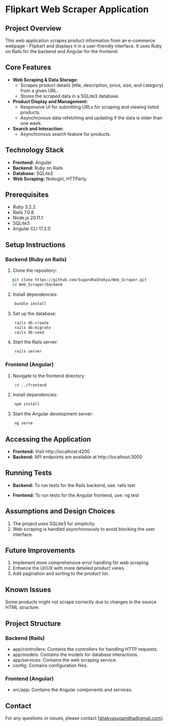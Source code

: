 # Flipkart Web Scraper Application

## Project Overview

This web application scrapes product information from an e-commerce webpage - Flipkart and displays it in a user-friendly interface. It uses Ruby on Rails for the backend and Angular for the frontend.

## Core Features

- **Web Scraping & Data Storage:**
  - Scrapes product details (title, description, price, size, and category) from a given URL.
  - Stores the scraped data in a SQLite3 database.
- **Product Display and Management:**
  - Responsive UI for submitting URLs for scraping and viewing listed products.
  - Asynchronous data refetching and updating if the data is older than one week.
- **Search and Interaction:**
  - Asynchronous search feature for products.

## Technology Stack

- **Frontend:** Angular
- **Backend:** Ruby on Rails
- **Database:** SQLite3
- **Web Scraping:** Nokogiri, HTTParty

## Prerequisites

- Ruby 3.2.2
- Rails 7.0.8
- Node.js 20.11.1
- SQLite3
- Angular CLI 17.2.0

## Setup Instructions

### Backend (Ruby on Rails)

1. Clone the repository:
```sh
   git clone https://github.com/SugandhaShakya/Web_Scraper.git
   cd Web_Scraper/backend
```

2. Install dependencies:
```sh
    bundle install
```

3. Set up the database:
```sh
    rails db:create
    rails db:migrate
    rails db:seed
```

4. Start the Rails server:
```sh
    rails server
```

### Frontend (Angular)

1. Navigate to the frontend directory:
```sh
    cd ../frontend
```

2. Install dependencies:
```sh
    npm install
```

3. Start the Angular development server:
```sh
    ng serve
```

## Accessing the Application

- **Frontend:** Visit http://localhost:4200
- **Backend:** API endpoints are available at http://localhost:3000

## Running Tests
    
- **Backend:** To run tests for the Rails backend, use:
    rails test

- **Frontend:** To run tests for the Angular frontend, use:
    ng test

## Assumptions and Design Choices
1. The project uses SQLite3 for simplicity.
2. Web scraping is handled asynchronously to avoid blocking the user interface.

## Future Improvements
1. Implement more comprehensive error handling for web scraping.
2. Enhance the UI/UX with more detailed product views.
3. Add pagination and sorting to the product list.

## Known Issues
Some products might not scrape correctly due to changes in the source HTML structure.

## Project Structure

### Backend (Rails)
- app/controllers: Contains the controllers for handling HTTP requests.
- app/models: Contains the models for database interactions.
- app/services: Contains the web scraping service.
- config: Contains configuration files.

### Frontend (Angular)
- src/app: Contains the Angular components and services.

## Contact
For any questions or issues, please contact [shakyasugandha@gmail.com].